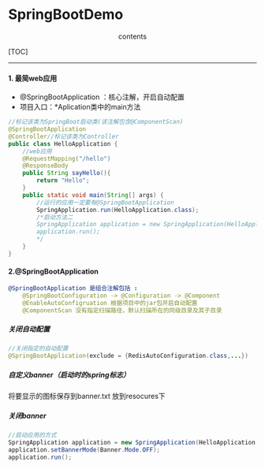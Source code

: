 <h1>SpringBootDemo</h1>

<center>contents</center>

[TOC]

---

#### 1. 最简web应用

* @SpringBootApplication ：核心注解，开启自动配置
* 项目入口：*Aplication类中的main方法

```java
//标记该类为SpringBoot启动类(该注解包含@ComponentScan)
@SpringBootApplication
@Controller//标记该类为Controller
public class HelloApplication {
    //web应用
    @RequestMapping("/hello")
    @ResponseBody
    public String sayHello(){
        return "Hello";
    }
    public static void main(String[] args) {
        //运行的应用一定要有@SpringBootApplication
        SpringApplication.run(HelloApplication.class);
        /*启动方法二        
        SpringApplication application = new SpringApplication(HelloApplication.class);
        application.run();
        */
    }
}
```



#### 2.@SpringBootApplication

```yaml
@SpringBootApplication 是组合注解包括 :
	@SpringBootConfiguration -> @Configuration -> @Component
	@EnableAutoConfigruation 根据项目中的jar包开启自动配置
	@ComponentScan 没有指定扫描路径，默认扫描所在的同级目录及其子目录
```

##### 关闭自动配置

```java
//关闭指定的自动配置
@SpringBootApplication(exclude = {RedisAutoConfiguration.class,...})
```

##### 自定义banner（启动时的spring标志）

将要显示的图标保存到banner.txt 放到resocures下

##### 关闭banner

```java
//启动应用的方式
SpringApplication application = new SpringApplication(HelloApplication.class);
application.setBannerMode(Banner.Mode.OFF);
application.run();
```



